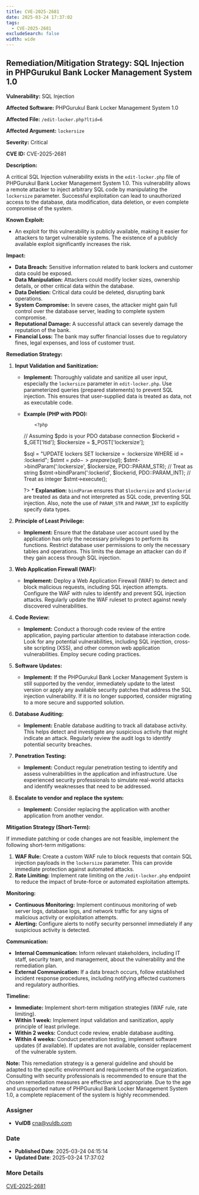 ```yaml
---
title: CVE-2025-2681
date: 2025-03-24 17:37:02
tags:
  - CVE-2025-2681
excludeSearch: false
width: wide
---
```


## Remediation/Mitigation Strategy: SQL Injection in PHPGurukul Bank Locker Management System 1.0

**Vulnerability:** SQL Injection

**Affected Software:** PHPGurukul Bank Locker Management System 1.0

**Affected File:** `/edit-locker.php?ltid=6`

**Affected Argument:** `lockersize`

**Severity:** Critical

**CVE ID:** CVE-2025-2681

**Description:**

A critical SQL Injection vulnerability exists in the `edit-locker.php` file of PHPGurukul Bank Locker Management System 1.0. This vulnerability allows a remote attacker to inject arbitrary SQL code by manipulating the `lockersize` parameter. Successful exploitation can lead to unauthorized access to the database, data modification, data deletion, or even complete compromise of the system.

**Known Exploit:**

*   An exploit for this vulnerability is publicly available, making it easier for attackers to target vulnerable systems. The existence of a publicly available exploit significantly increases the risk.

**Impact:**

*   **Data Breach:** Sensitive information related to bank lockers and customer data could be exposed.
*   **Data Manipulation:** Attackers could modify locker sizes, ownership details, or other critical data within the database.
*   **Data Deletion:** Critical data could be deleted, disrupting bank operations.
*   **System Compromise:** In severe cases, the attacker might gain full control over the database server, leading to complete system compromise.
*   **Reputational Damage:** A successful attack can severely damage the reputation of the bank.
*   **Financial Loss:** The bank may suffer financial losses due to regulatory fines, legal expenses, and loss of customer trust.

**Remediation Strategy:**

1.  **Input Validation and Sanitization:**

    *   **Implement:** Thoroughly validate and sanitize all user input, especially the `lockersize` parameter in `edit-locker.php`.  Use parameterized queries (prepared statements) to prevent SQL injection.  This ensures that user-supplied data is treated as data, not as executable code.
    *   **Example (PHP with PDO):**

                <?php
        // Assuming $pdo is your PDO database connection
        $lockerid = $_GET['ltid'];
        $lockersize = $_POST['lockersize'];

        $sql = "UPDATE lockers SET lockersize = :lockersize WHERE id = :lockerid";
        $stmt = $pdo->prepare($sql);
        $stmt->bindParam(':lockersize', $lockersize, PDO::PARAM_STR); // Treat as string
        $stmt->bindParam(':lockerid', $lockerid, PDO::PARAM_INT); // Treat as integer
        $stmt->execute();

        ?>
            *   **Explanation:**  `bindParam` ensures that `$lockersize` and `$lockerid` are treated as data and not interpreted as SQL code, preventing SQL injection.  Also, note the use of `PARAM_STR` and `PARAM_INT` to explicitly specify data types.

2.  **Principle of Least Privilege:**

    *   **Implement:**  Ensure that the database user account used by the application has only the necessary privileges to perform its functions. Restrict database user permissions to only the necessary tables and operations.  This limits the damage an attacker can do if they gain access through SQL injection.

3.  **Web Application Firewall (WAF):**

    *   **Implement:** Deploy a Web Application Firewall (WAF) to detect and block malicious requests, including SQL injection attempts.  Configure the WAF with rules to identify and prevent SQL injection attacks. Regularly update the WAF ruleset to protect against newly discovered vulnerabilities.

4.  **Code Review:**

    *   **Implement:** Conduct a thorough code review of the entire application, paying particular attention to database interaction code.  Look for any potential vulnerabilities, including SQL injection, cross-site scripting (XSS), and other common web application vulnerabilities.  Employ secure coding practices.

5.  **Software Updates:**

    *   **Implement:** If the PHPGurukul Bank Locker Management System is still supported by the vendor, immediately update to the latest version or apply any available security patches that address the SQL injection vulnerability.  If it is no longer supported, consider migrating to a more secure and supported solution.

6.  **Database Auditing:**

    *   **Implement:** Enable database auditing to track all database activity. This helps detect and investigate any suspicious activity that might indicate an attack.  Regularly review the audit logs to identify potential security breaches.

7.  **Penetration Testing:**

    *   **Implement:** Conduct regular penetration testing to identify and assess vulnerabilities in the application and infrastructure.  Use experienced security professionals to simulate real-world attacks and identify weaknesses that need to be addressed.

8. **Escalate to vendor and replace the system:**
    * **Implement:** Consider replacing the application with another application from another vendor.

**Mitigation Strategy (Short-Term):**

If immediate patching or code changes are not feasible, implement the following short-term mitigations:

1.  **WAF Rule:** Create a custom WAF rule to block requests that contain SQL injection payloads in the `lockersize` parameter.  This can provide immediate protection against automated attacks.
2.  **Rate Limiting:** Implement rate limiting on the `/edit-locker.php` endpoint to reduce the impact of brute-force or automated exploitation attempts.

**Monitoring:**

*   **Continuous Monitoring:** Implement continuous monitoring of web server logs, database logs, and network traffic for any signs of malicious activity or exploitation attempts.
*   **Alerting:** Configure alerts to notify security personnel immediately if any suspicious activity is detected.

**Communication:**

*   **Internal Communication:**  Inform relevant stakeholders, including IT staff, security team, and management, about the vulnerability and the remediation plan.
*   **External Communication:**  If a data breach occurs, follow established incident response procedures, including notifying affected customers and regulatory authorities.

**Timeline:**

*   **Immediate:** Implement short-term mitigation strategies (WAF rule, rate limiting).
*   **Within 1 week:** Implement input validation and sanitization, apply principle of least privilege.
*   **Within 2 weeks:** Conduct code review, enable database auditing.
*   **Within 4 weeks:** Conduct penetration testing, implement software updates (if available). If updates are not available, consider replacement of the vulnerable system.

**Note:** This remediation strategy is a general guideline and should be adapted to the specific environment and requirements of the organization. Consulting with security professionals is recommended to ensure that the chosen remediation measures are effective and appropriate.  Due to the age and unsupported nature of PHPGurukul Bank Locker Management System 1.0, a complete replacement of the system is highly recommended.

### Assigner
- **VulDB** <cna@vuldb.com>

### Date
- **Published Date**: 2025-03-24 04:15:14
- **Updated Date**: 2025-03-24 17:37:02

### More Details
[CVE-2025-2681](https://www.cvedetails.com/cve/CVE-2025-2681)